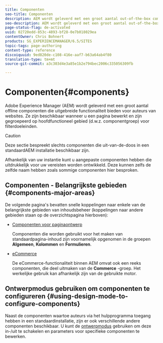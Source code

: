 ```yaml
---
title: Componenten
seo-title: Componenten
description: AEM wordt geleverd met een groot aantal out-of-the-box componenten die uitgebreide functionaliteit bieden voor auteurs van websites.
seo-description: AEM wordt geleverd met een groot aantal out-of-the-box componenten die uitgebreide functionaliteit bieden voor auteurs van websites.
page-status-flag: de-activated
uuid: 02720edd-853c-4893-bf28-0e7b018029ea
contentOwner: Chris Bohnert
products: SG_EXPERIENCEMANAGER/6.5/SITES
topic-tags: page-authoring
content-type: reference
discoiquuid: 9ed820de-c108-416e-aaf7-b63a64ab4f80
translation-type: tm+mt
source-git-commit: a3c303d4e3a85e1b2e794bec2006c335056309fb

---
```



# Componenten{#components}

Adobe Experience Manager (AEM) wordt geleverd met een groot aantal offline componenten die uitgebreide functionaliteit bieden voor auteurs van websites. Ze zijn beschikbaar wanneer u een pagina [](/help/sites-classic-ui-authoring/classic-page-author-edit-content.md) bewerkt en zijn gegroepeerd op hoofdfunctioneel gebied (d.w.z. componentgroep) voor filterdoeleinden.

>[!CAUTION]
>
>Deze sectie bespreekt slechts componenten die uit-van-de-doos in een standaardAEM installatie beschikbaar zijn.
>
>Afhankelijk van uw instantie kunt u aangepaste componenten hebben die uitdrukkelijk voor uw vereisten worden ontwikkeld. Deze kunnen zelfs de zelfde naam hebben zoals sommige componenten hier besproken.

## Componenten - Belangrijkste gebieden {#components-major-areas}

De volgende pagina&#39;s bevatten snelle koppelingen naar enkele van de belangrijkste gebieden van inhoudsbeheer (koppelingen naar andere gebieden staan op de overzichtspagina hierboven):

* [Componenten voor paginaontwerp](/help/sites-classic-ui-authoring/classic-page-author-edit-mode.md)

   Componenten die worden gebruikt voor het maken van standaardpagina-inhoud zijn voornamelijk opgenomen in de groepen **Algemeen**, **Kolommen** en **Formulieren**.

* [eCommerce](/help/sites-administering/ecommerce.md)

   De eCommerce-functionaliteit binnen AEM omvat ook een reeks componenten, die deel uitmaken van de **Commerce** -groep. Het werkelijke gebruik kan afhankelijk zijn van de gebruikte motor.

## Ontwerpmodus gebruiken om componenten te configureren {#using-design-mode-to-configure-components}

Naast de componenten waartoe auteurs via het hulpprogramma toegang hebben in een standaardinstallatie, zijn er ook verschillende andere componenten beschikbaar. U kunt de [ontwerpmodus](/help/sites-classic-ui-authoring/classic-page-author-design-mode.md#enable-disable-components) gebruiken om deze in-/uit te schakelen en parameters voor specifieke componenten te bewerken.


